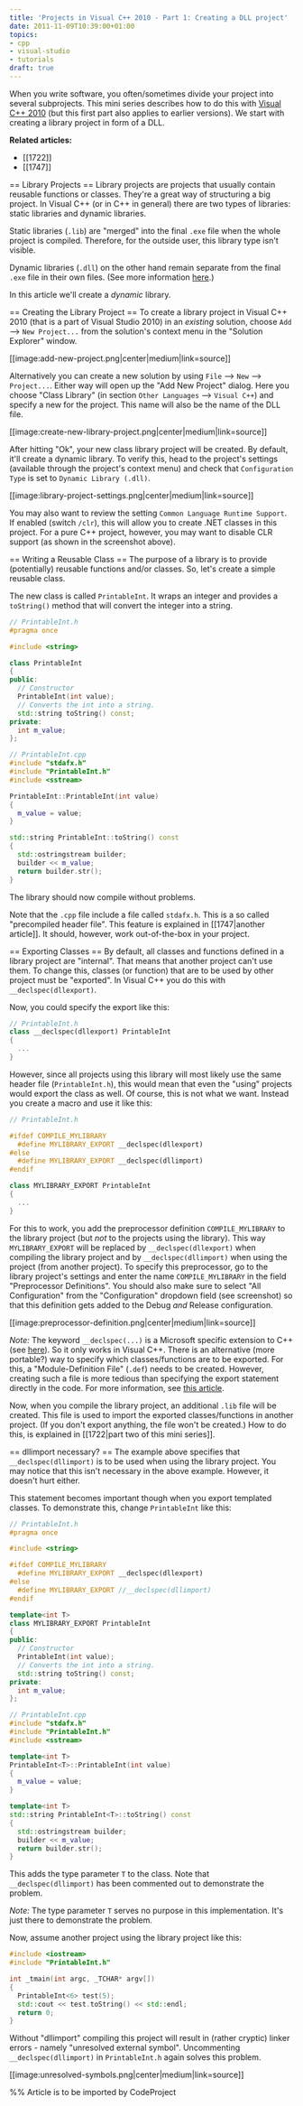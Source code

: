 ```yaml
---
title: 'Projects in Visual C++ 2010 - Part 1: Creating a DLL project'
date: 2011-11-09T10:39:00+01:00
topics:
- cpp
- visual-studio
- tutorials
draft: true
---
```


When you write software, you often/sometimes divide your project into several subprojects. This mini series describes how to do this with [Visual C++ 2010](http://www.microsoft.com/visualstudio/en-us/products/2010-editions/visual-cpp-express) (but this first part also applies to earlier versions). We start with creating a library project in form of a DLL.

**Related articles:**
 * [[1722]]
 * [[1747]]

<!--more-->

== Library Projects ==
Library projects are projects that usually contain reusable functions or classes. They're a great way of structuring a big project. In Visual C++ (or in C++ in general) there are two types of libraries: static libraries and dynamic libraries.

Static libraries (`.lib`) are "merged" into the final `.exe` file when the whole project is compiled. Therefore, for the outside user, this library type isn't visible.

Dynamic libraries (`.dll`) on the other hand remain separate from the final `.exe` file in their own files. (See more information [here](http://msdn.microsoft.com/en-us/library/1ez7dh12.aspx).)

In this article we'll create a *dynamic* library.

== Creating the Library Project ==
To create a library project in Visual C++ 2010 (that is a part of Visual Studio 2010) in an *existing* solution, choose `Add` --> `New Project...` from the solution's context menu in the "Solution Explorer" window.

[[image:add-new-project.png|center|medium|link=source]]

Alternatively you can create a new solution by using `File` --> `New` --> `Project...`. Either way will open up the "Add New Project" dialog. Here you choose "Class Library" (in section `Other Languages` --> `Visual C++`) and specify a new for the project. This name will also be the name of the DLL file.

[[image:create-new-library-project.png|center|medium|link=source]]

After hitting "Ok", your new class library project will be created. By default, it'll create a dynamic library. To verify this, head to the project's settings (available through the project's context menu) and check that `Configuration Type` is set to `Dynamic Library (.dll)`.

[[image:library-project-settings.png|center|medium|link=source]]

You may also want to review the setting `Common Language Runtime Support`. If enabled (switch `/clr`), this will allow you to create .NET classes in this project. For a pure C++ project, however, you may want to disable CLR support (as shown in the screenshot above).

== Writing a Reusable Class ==
The purpose of a library is to provide (potentially) reusable functions and/or classes. So, let's create a simple reusable class.

The new class is called `PrintableInt`. It wraps an integer and provides a `toString()` method that will convert the integer into a string.

```c++
// PrintableInt.h
#pragma once

#include <string>

class PrintableInt
{
public:
  // Constructor
  PrintableInt(int value);
  // Converts the int into a string.
  std::string toString() const;
private:
  int m_value;
};
```

```c++
// PrintableInt.cpp
#include "stdafx.h"
#include "PrintableInt.h"
#include <sstream>

PrintableInt::PrintableInt(int value)
{
  m_value = value;
}

std::string PrintableInt::toString() const
{
  std::ostringstream builder;
  builder << m_value;
  return builder.str();
}
```

The library should now compile without problems.

Note that the `.cpp` file include a file called `stdafx.h`. This is a so called "precompiled header file". This feature is explained in [[1747|another article]]. It should, however, work out-of-the-box in your project.

== Exporting Classes ==
By default, all classes and functions defined in a library project are "internal". That means that another project can't use them. To change this, classes (or function) that are to be used by other project must be "exported". In Visual C++ you do this with `__declspec(dllexport)`.

Now, you could specify the export like this:

```c++
// PrintableInt.h
class __declspec(dllexport) PrintableInt
{
  ...
}
```

However, since all projects using this library will most likely use the same header file (`PrintableInt.h`), this would mean that even the "using" projects would export the class as well. Of course, this is not what we want. Instead you create a macro and use it like this:

```c++
// PrintableInt.h

#ifdef COMPILE_MYLIBRARY
  #define MYLIBRARY_EXPORT __declspec(dllexport)
#else
  #define MYLIBRARY_EXPORT __declspec(dllimport)
#endif

class MYLIBRARY_EXPORT PrintableInt
{
  ...
}
```

For this to work, you add the preprocessor definition `COMPILE_MYLIBRARY` to the library project (but *not* to the projects using the library). This way `MYLIBRARY_EXPORT` will be replaced by `__declspec(dllexport)` when compiling the library project and by `__declspec(dllimport)` when using the project (from another project). To specify this preprocessor, go to the library project's settings and enter the name `COMPILE_MYLIBRARY` in the field "Preprocessor Definitions". You should also make sure to select "All Configuration" from the "Configuration" dropdown field (see screenshot) so that this definition gets added to the Debug *and* Release configuration.

[[image:preprocessor-definition.png|center|medium|link=source]]

*Note:* The keyword `__declspec(...)` is a Microsoft specific extension to C++ (see [here](http:*msdn.microsoft.com/en-us/library/3y1sfaz2.aspx)). So it only works in Visual C++. There is an alternative (more portable?) way to specify which classes/functions are to be exported. For this, a "Module-Definition File" (`.def`) needs to be created. However, creating such a file is more tedious than specifying the export statement directly in the code. For more information, see [this article](http:*www.codeguru.com/cpp/cpp/cpp_mfc/tutorials/article.php/c9855).

Now, when you compile the library project, an additional `.lib` file will be created. This file is used to import the exported classes/functions in another project. (If you don't export anything, the file won't be created.) How to do this, is explained in [[1722|part two of this mini series]].

== dllimport necessary? ==
The example above specifies that `__declspec(dllimport)` is to be used when using the library project. You may notice that this isn't necessary in the above example. However, it doesn't hurt either.

This statement becomes important though when you export templated classes. To demonstrate this, change `PrintableInt` like this:

```c++
// PrintableInt.h
#pragma once

#include <string>

#ifdef COMPILE_MYLIBRARY
  #define MYLIBRARY_EXPORT __declspec(dllexport)
#else
  #define MYLIBRARY_EXPORT //__declspec(dllimport)
#endif

template<int T>
class MYLIBRARY_EXPORT PrintableInt
{
public:
  // Constructor
  PrintableInt(int value);
  // Converts the int into a string.
  std::string toString() const;
private:
  int m_value;
};
```

```c++
// PrintableInt.cpp
#include "stdafx.h"
#include "PrintableInt.h"
#include <sstream>

template<int T>
PrintableInt<T>::PrintableInt(int value)
{
  m_value = value;
}

template<int T>
std::string PrintableInt<T>::toString() const
{
  std::ostringstream builder;
  builder << m_value;
  return builder.str();
}
```

This adds the type parameter `T` to the class. Note that `__declspec(dllimport)` has been commented out to demonstrate the problem.

*Note:* The type parameter `T` serves no purpose in this implementation. It's just there to demonstrate the problem.

Now, assume another project using the library project like this:

```c++
#include <iostream>
#include "PrintableInt.h"

int _tmain(int argc, _TCHAR* argv[])
{
  PrintableInt<6> test(5);
  std::cout << test.toString() << std::endl;
  return 0;
}
```

Without "dllimport" compiling this project will result in (rather cryptic) linker errors - namely "unresolved external symbol". Uncommenting `__declspec(dllimport)` in `PrintableInt.h` again solves this problem.

[[image:unresolved-symbols.png|center|medium|link=source]]


%% Article is to be imported by CodeProject
<a href="http://www.codeproject.com/script/Articles/BlogFeedList.aspx?amid=274673" rel="tag" style="display:none">CodeProject</a>
